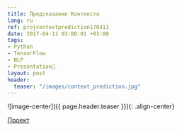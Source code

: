 ```yaml
---
title: Предсказание Контекста
lang: ru
ref: projcontextprediction170411
date: 2017-04-11 03:00:01 +03:00
tags:
- Python
- TensorFlow
- NLP
- Presentation🎯
layout: post
header:
  teaser: "/images/context_prediction.jpg"
---
```


![image-center]({{ page.header.teaser }}){: .align-center}

[Проект](https://github.com/akarazeevprojects/ContextPrediction)
